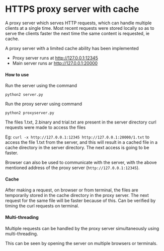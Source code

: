 # HTTPS proxy server with cache

A proxy server which serves HTTP requests, which can handle multiple clients at a single time. Most recent requests were stored locally so as to serve the clients faster the next time the same content is requested, ie cache.

A proxy server with a limited cache ability has been implemented
* Proxy server runs at http://127.0.0.1:12345
* Main server runs ar http://127.0.0.1:20000

#### How to use

Run the server using the command
```
python2 server.py
```

Run the proxy server using command
```
python2 proxyserver.py
```

The files 1.txt, 2.binary and trial.txt are present in the server directory
curl requests were made to access the files

Eg: ```curl -x http://127.0.0.1:12345 http://127.0.0.1:20000/1.txt``` to access the file 1.txt from the server, and this will result in a cached file in a cache directory in the server directory. The next access is going to be faster.

Browser can also be used to communicate with the server, with the above mentioned address of the proxy server (```http://127.0.0.1:12345```).

#### Cache

After making a request, on browser or from terminal, the files are temporarily stored in the cache directory in the proxy server. The next request for the same file will be faster because of this. Can be verified by timing the curl requests on terminal.

#### Multi-threading

Multiple requests can be handled by the proxy server simultaneously using multi-threading.

This can be seen by opening the server on multiple browsers or terminals.
